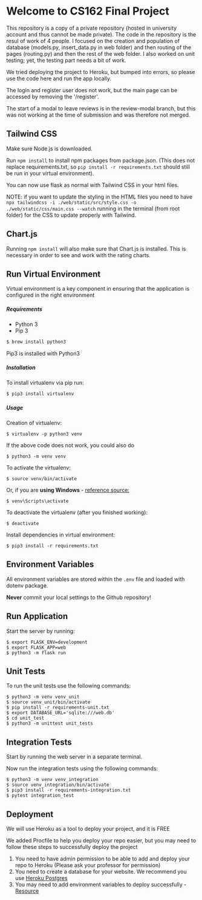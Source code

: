 # Welcome to CS162 Final Project

This repository is a copy of a private repository (hosted in university account and thus cannot be made private). The code in the repository is the resul of work of 4 people. I focused on the creation and population of database (models.py, insert_data.py in web folder) and then routing of the pages (routing.py) and then the rest of the web folder. I also worked on unit testing; yet, the testing part needs a bit of work.

We tried deploying the project to Heroku, but bumped into errors, so please 
use the code here and run the app locally. 

The login and register user does not work, but the main page can be accessed
by removing the '/register'. 

The start of a modal to leave reviews is in the review-modal branch, but this
was not working at the time of submission and was therefore not merged.




## Tailwind CSS
Make sure Node.js is downloaded. 

Run `npm install` to install npm packages from package.json.
(This does not replace requirements.txt, so `pip install -r requirements.txt` should still be run in your virtual environment). 

You can now use flask as normal with Tailwind CSS in your html files.

NOTE: if you want to update the styling in the HTML files you need to have
`npx tailwindcss -i ./web/static/src/style.css -o ./web/static/css/main.css --watch`
running in the terminal (from root folder) for the CSS to update properly with Tailwind. 
## Chart.js
Running  `npm install` will also make sure that Chart.js is installed. This 
is necessary in order to see and work with the rating charts. 

## Run Virtual Environment

Virtual environment is a key component in ensuring that the application is configured in the right environment

##### Requirements
* Python 3
* Pip 3

```bash
$ brew install python3
```

Pip3 is installed with Python3

##### Installation
To install virtualenv via pip run:
```bash
$ pip3 install virtualenv
```

##### Usage
Creation of virtualenv:

    $ virtualenv -p python3 venv

If the above code does not work, you could also do

    $ python3 -m venv venv

To activate the virtualenv:

    $ source venv/bin/activate

Or, if you are **using Windows** - [reference source:](https://stackoverflow.com/questions/8921188/issue-with-virtualenv-cannot-activate)

    $ venv\Scripts\activate

To deactivate the virtualenv (after you finished working):

    $ deactivate

Install dependencies in virtual environment:

    $ pip3 install -r requirements.txt

## Environment Variables

All environment variables are stored within the `.env` file and loaded with dotenv package.

**Never** commit your local settings to the Github repository!

## Run Application

Start the server by running:

    $ export FLASK_ENV=development
    $ export FLASK_APP=web
    $ python3 -m flask run

## Unit Tests
To run the unit tests use the following commands:

    $ python3 -m venv venv_unit
    $ source venv_unit/bin/activate
    $ pip install -r requirements-unit.txt
    $ export DATABASE_URL='sqlite:///web.db'
    $ cd unit_test
    $ python3 -m unittest unit_tests

## Integration Tests
Start by running the web server in a separate terminal.

Now run the integration tests using the following commands:

    $ python3 -m venv venv_integration
    $ source venv_integration/bin/activate
    $ pip3 install -r requirements-integration.txt
    $ pytest integration_test

## Deployment
We will use Heroku as a tool to deploy your project, and it is FREE

We added Procfile to help you deploy your repo easier, 
but you may need to follow these steps to successfully deploy the project

1. You need to have admin permission to be able to add and deploy your repo to Heroku 
(Please ask your professor for permission)
2. You need to create a database for your website. 
We recommend you use [Heroku Postgres](https://dev.to/prisma/how-to-setup-a-free-postgresql-database-on-heroku-1dc1)
3. You may need to add environment variables to deploy successfully - [Resource](https://devcenter.heroku.com/articles/config-vars#using-the-heroku-dashboard)

